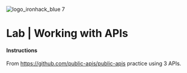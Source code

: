 ![logo_ironhack_blue 7](https://user-images.githubusercontent.com/23629340/40541063-a07a0a8a-601a-11e8-91b5-2f13e4e6b441.png)

# Lab | Working with APIs

#### Instructions 

From https://github.com/public-apis/public-apis practice using 3 APIs.
